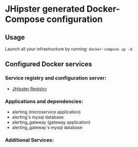 # JHipster generated Docker-Compose configuration

## Usage

Launch all your infrastructure by running: `docker-compose up -d`.

## Configured Docker services

### Service registry and configuration server:

- [JHipster Registry](http://localhost:8761)

### Applications and dependencies:

- alerting (microservice application)
- alerting's mysql database
- alerting_gateway (gateway application)
- alerting_gateway's mysql database

### Additional Services:

